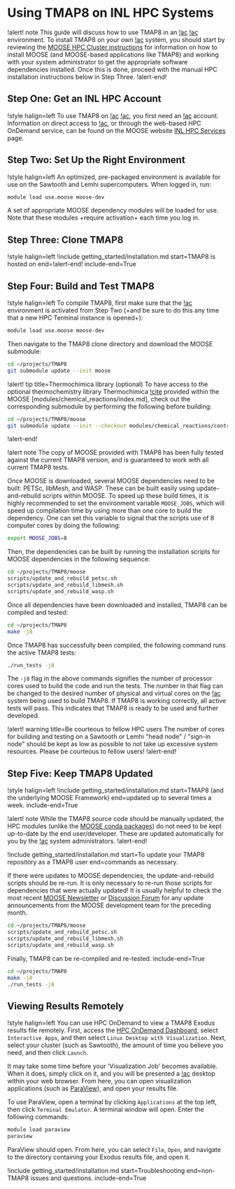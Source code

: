 # Using TMAP8 on INL HPC Systems

!alert! note
This guide will discuss how to use TMAP8 in an [!ac](INL) [!ac](HPC) environment. To
install TMAP8 on your own [!ac](HPC) system, you should start by reviewing the
[MOOSE HPC Cluster instructions](https://mooseframework.inl.gov/getting_started/installation/hpc_install_moose.html)
for information on how to install MOOSE (and MOOSE-based applications like TMAP8) and working with
your system administrator to get the appropriate software dependencies installed. Once this is done,
proceed with the manual HPC installation instructions below in Step Three.
!alert-end!

## Step One: Get an INL HPC Account

!style halign=left
To use TMAP8 on [!ac](INL) [!ac](HPC), you first need an [!ac](HPC) account. Information on direct
access to [!ac](HPC), or through the web-based HPC OnDemand service, can be found on the
MOOSE website [INL HPC Services](https://mooseframework.inl.gov/help/inl/index.html) page.

## Step Two: Set Up the Right Environment

!style halign=left
An optimized, pre-packaged environment is available for use on the Sawtooth and Lemhi supercomputers.
When logged in, run:

```bash
module load use.moose moose-dev
```

A set of appropriate MOOSE dependency modules will be loaded for use. Note that these modules
+require activation+ each time you log in.

## Step Three: Clone TMAP8

<!-- Re-use the clone instructions from the main getting started instructions here -->

!style halign=left
!include getting_started/installation.md start=TMAP8 is hosted on end=!alert-end! include-end=True

## Step Four: Build and Test TMAP8

!style halign=left
To compile TMAP8, first make sure that the [!ac](HPC) environment is activated from Step Two (+and be sure to do this any time that a new HPC Terminal instance is opened+):

```bash
module load use.moose moose-dev
```

<!-- Re-use the bulk of the build and test section from the main getting started instructions here -->

Then navigate to the TMAP8 clone directory and download the MOOSE submodule:

```bash
cd ~/projects/TMAP8
git submodule update --init moose
```

!alert! tip title=Thermochimica library (optional)
To have access to the optional thermochemistry library Thermochimica [!cite](piro2013) provided within
the MOOSE [modules/chemical_reactions/index.md], check out the corresponding submodule by performing
the following before building:

```bash
cd ~/projects/TMAP8/moose
git submodule update --init --checkout modules/chemical_reactions/contrib/thermochimica
```
!alert-end!

!alert note
The copy of MOOSE provided with TMAP8 has been fully tested against the current
TMAP8 version, and is guaranteed to work with all current TMAP8 tests.

<!-- End getting started re-use -->

Once MOOSE is downloaded, several MOOSE dependencies need to be built: PETSc, libMesh, and WASP.
These can be built easily using update-and-rebuild scripts within MOOSE. To speed up these build
times, it is highly recommended to set the environment variable `MOOSE_JOBS`, which will speed up
compilation time by using more than one core to build the dependency. One can set this variable to
signal that the scripts use of 8 computer cores by doing the following:

```bash
export MOOSE_JOBS=8
```

Then, the dependencies can be built by running the installation scripts for MOOSE dependencies in
the following sequence:

```bash
cd ~/projects/TMAP8/moose
scripts/update_and_rebuild_petsc.sh
scripts/update_and_rebuild_libmesh.sh
scripts/update_and_rebuild_wasp.sh
```

Once all dependencies have been downloaded and installed, TMAP8 can be compiled and tested:

```bash
cd ~/projects/TMAP8
make -j8
```

Once TMAP8 has successfully been compiled, the following command runs the active TMAP8 tests:

```bash
./run_tests -j8
```

The `-j8` flag in the above commands signifies the number of processor cores used to build the code
and run the tests. The number in that flag can be changed to the desired number of physical and
virtual cores on the [!ac](HPC) system being used to build TMAP8. If TMAP8 is working correctly, all
active tests will pass. This indicates that TMAP8 is ready to be used and further developed.

!alert! warning title=Be courteous to fellow HPC users
The number of cores for building and testing on a Sawtooth or Lemhi "head node" / "sign-in node"
should be kept as low as possible to not take up excessive system resources. Please be courteous to
fellow users!
!alert-end!

## Step Five: Keep TMAP8 Updated

<!-- Re-use the bulk of the update section from the main getting started instructions here -->

!style halign=left
!include getting_started/installation.md start=TMAP8 (and the underlying MOOSE Framework) end=updated up to several times a week. include-end=True

!alert! note
While the TMAP8 source code should be manually updated, the HPC modules (unlike the
[MOOSE conda packages](https://mooseframework.inl.gov/getting_started/installation/conda.html)) do
not need to be kept up-to-date by the end user/developer. These are updated automatically for you by
the [!ac](HPC) system administrators.
!alert-end!

!include getting_started/installation.md start=To update your TMAP8 repository as a TMAP8 user end=commands as necessary.

If there were updates to MOOSE dependencies, the update-and-rebuild scripts should be re-run. It is
only necessary to re-run those scripts for dependencies that were actually updated! It is usually
helpful to check the most recent [MOOSE Newsletter](https://mooseframework.inl.gov/newsletter/index.html) or [Discussion Forum](https://github.com/idaholab/moose/discussions) for any update announcements from the MOOSE development team for the preceding month.

```bash
cd ~/projects/TMAP8/moose
scripts/update_and_rebuild_petsc.sh
scripts/update_and_rebuild_libmesh.sh
scripts/update_and_rebuild_wasp.sh
```

Finally, TMAP8 can be re-compiled and re-tested. include-end=True

```bash
cd ~/projects/TMAP8
make -j8
./run_tests -j8
```

## Viewing Results Remotely

!style halign=left
You can use HPC OnDemand to view a TMAP8 Exodus results file remotely. First, access the
[HPC OnDemand Dashboard](https://hpcondemand.inl.gov/pun/sys/dashboard), select `Interactive Apps`,
and then select `Linux Desktop with Visualization`. Next, select your cluster (such as Sawtooth),
the amount of time you believe you need, and then click `Launch`.

It may take some time before your 'Visualization Job' becomes available. When it does, simply click
on it, and you will be presented a [!ac](GUI) desktop within your web browser. From here, you can
open visualization applications (such as [ParaView](https://www.paraview.org/)), and open your
results file.

To use ParaView, open a terminal by clicking `Applications` at the top left, then click
`Terminal Emulator`. A terminal window will open. Enter the following commands:

```bash
module load paraview
paraview
```

ParaView should open. From here, you can select `File`, `Open`, and navigate to the directory
containing your Exodus results file, and open it.

<!-- Include troubleshooting section from main getting started  -->

!include getting_started/installation.md start=Troubleshooting end=non-TMAP8 issues and questions. include-end=True


